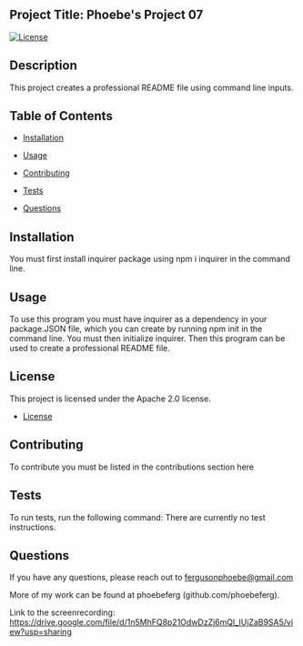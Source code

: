 

## Project Title: Phoebe's Project 07
[![License](https://img.shields.io/badge/License-Apache%202.0-blue.svg)](https://opensource.org/licenses/Apache-2.0)
            
## Description
This project creates a professional README file using command line inputs.

## Table of Contents

* [Installation](#installation)

* [Usage](#usage)

* [Contributing](#contributing)

* [Tests](#tests)

* [Questions](#questions)

## Installation
You must first install inquirer package using npm i inquirer in the command line.

## Usage
To use this program you must have inquirer as a dependency in your package.JSON file, which you can create by running npm init in the command line. You must then initialize inquirer. Then this program can be used to create a professional README file.

## License

This project is licensed under the Apache 2.0 license.

* [License](#license)




## Contributing
To contribute you must be listed in the contributions section here

## Tests
To run tests, run the following command:
There are currently no test instructions.

## Questions
If you have any questions, please reach out to fergusonphoebe@gmail.com

More of my work can be found at phoebeferg (github.com/phoebeferg).

Link to the screenrecording: https://drive.google.com/file/d/1n5MhFQ8p21OdwDzZj6mQl_IUjZaB9SA5/view?usp=sharing

